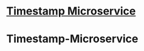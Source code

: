 
# [Timestamp Microservice](https://www.freecodecamp.org/learn/apis-and-microservices/apis-and-microservices-projects/timestamp-microservice)
# Timestamp-Microservice

